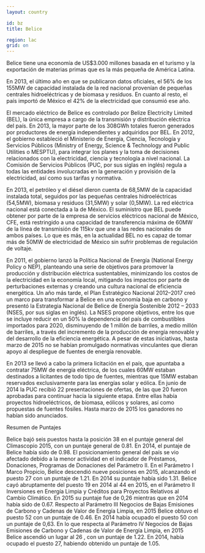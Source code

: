 ```yaml
---
layout: country

id: bz
title: Belice

region: lac
grid: on
---
```

Belice tiene una economía de US$3.000 millones basada en el turismo y la exportación de materias primas que es la más pequeña de América Latina.

En 2013, el último año en que se publicaron datos oficiales, el 56% de los 155MW de capacidad instalada de la red nacional provenían de pequeñas centrales hidroeléctricas y de biomasa y residuos. En cuanto al resto, el país importó de México el 42% de la electricidad que consumió ese año.

El mercado eléctrico de Belice es controlado por Belize Electricity Limited (BEL), la única empresa a cargo de la transmisión y distribución eléctrica del país. En 2013, la mayor parte de los 308GWh totales fueron generados por productores de energía independientes y adquiridos por BEL. En 2012, el gobierno estableció el Ministerio de Energía, Ciencia, Tecnología y Servicios Públicos (Ministry of Energy, Science & Technology and Public Utilities o MESPTU), para integrar los planes y la toma de decisiones relacionados con la electricidad, ciencia y tecnología a nivel nacional. La Comisión de Servicios Públicos (PUC, por sus siglas en inglés) regula a todas las entidades involucradas en la generación y provisión de la electricidad, así como sus tarifas y normativa. 

En 2013, el petróleo y el diésel dieron cuenta de 68,5MW de la capacidad instalada total, seguidos por las pequeñas centrales hidroeléctricas (54,5MW), biomasa y residuos (31,5MW) y solar (0,5MW). La red eléctrica nacional está conectada a la de México. El suministro que BEL puede obtener por parte de la empresa de servicios eléctricos nacional de México, CFE, está restringido a una capacidad de transferencia máxima de 60MW de la línea de transmisión de 115kv que une a las redes nacionales de ambos países. Lo que es más, en la actualidad BEL no es capaz de tomar más de 50MW de electricidad de México sin sufrir problemas de regulación de voltaje.

En 2011, el gobierno lanzó la Política Nacional de Energía (National Energy Policy o NEP), planteando una serie de objetivos para promover la producción y distribución eléctrica sustentables, minimizando los costos de la electricidad en la economía local, mitigando los impactos por parte de perturbaciones externas y creando una cultura nacional de eficiencia energética. 
Un año más tarde, el Plan Estratégico Nacional 2012–2017 creó un marco para transformar a Belice en una economía baja en carbono y presentó la Estrategia Nacional de Belice de Energía Sostenible 2012 – 2033 (NSES, por sus siglas en inglés). La NSES propone objetivos, entre los que se incluye reducir en un 50% la dependencia del país de combustibles importados para 2020, disminuyendo de 1 millón de barriles, a medio millón de barriles, a través del incremento de la producción de energía renovable y del desarrollo de la eficiencia energética. A pesar de estas iniciativas, hasta marzo de 2015 no se habían promulgado normativas vinculantes que dieran apoyo al despliegue de fuentes de energía renovable.

En 2013 se llevó a cabo la primera licitación en el país, que apuntaba a contratar 75MW de energía eléctrica, de los cuales 60MW estaban destinados a licitantes de todo tipo de fuentes, mientras que 15MW estaban reservados exclusivamente para las energías solar y eólica. En junio de 2014 la PUC recibió 22 presentaciones de ofertas, de las que 20 fueron aprobadas para continuar hacia la siguiente etapa. Entre ellas había proyectos hidroeléctricos, de biomasa, eólicos y solares, así como propuestas de fuentes fósiles. Hasta marzo de 2015 los ganadores no habían sido anunciados.

Resumen de Puntajes 

Belice bajó seis puestos hasta la posición 38 en el puntaje general del Climascopio 2015, con un puntaje general de 0.81. En 2014, el puntaje de Belice había sido de 0.98.
El posicionamiento general del país se vio afectado debido a la menor actividad en el indicador de Préstamos, Donaciones, Programas de Donaciones del Parámetro II.
En el Parámetro I Marco Propicio, Belice descendió nueve posiciones en 2015, alcanzando el puesto 27 con un puntaje de 1.21. En 2014 su puntaje había sido 1.31.
Belice cayó abruptamente del puesto 19 en 2014 al 44 en 2015, en el Parámetro II Inversiones en Energía Limpia y Créditos para Proyectos Relativos al Cambio Climático. En 2015 su puntaje fue de 0,26 mientras que en 2014 había sido de 0.67.
Respecto al Parámetro III Negocios de Bajas Emisiones de Carbono y Cadenas de Valor de Energía Limpia, en 2015 Belice obtuvo el puesto 52 con un puntaje de 0.46. En 2014 había ocupado el puesto 50 con un puntaje de 0,63.
En lo que respecta al Parámetro IV Negocios de Bajas Emisiones de Carbono y Cadenas de Valor de Energía Limpia, en 2015 Belice ascendió un lugar al 26 , con un puntaje de 1.22. En 2014, había ocupado el puesto 27, habiendo obtenido un puntaje de 1.05.
